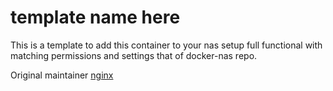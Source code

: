 # template name here

This is a template to add this container to your nas setup full functional with matching permissions and settings that of docker-nas repo.

Original maintainer [nginx](https://hub.docker.com/_/nginx)